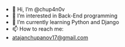 - 👋 Hi, I’m @chup4n0v
- 👀 I’m interested in Back-End programming
- 🌱 I’m currently learning Python and Django
- 📫 How to reach me:
-  atajanchupanov17@gmail.com

<!---
chup4n0v/chup4n0v is a ✨ special ✨ repository because its `README.md` (this file) appears on your GitHub profile.
You can click the Preview link to take a look at your changes.
--->
